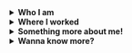 <details>
  <summary><b>Who I am</b></summary>
Hi there! I am Ismael Hasan Romero. I am a Software Engineer specialized in Information Retrieval and Distributed Systems. At the moment, I am studying to have the credentials to teach Vocational Training studies - such as Software Development.   
</details> 

<details>
  <summary><b>Where I worked</b></summary>
  
After finishing my studies, my career did lead me to work with the [Information Retrieval Lab](https://www.dc.fi.udc.es/ir/) as a Software Engineer for 4 years, where my specialization in Information Retrieval started; don´t know what Information Retrieval is? Simplifying it *a whole lot*, it is all about search. 

After that I moved to The Netherlands where I worked with [aAttivio](https://www.attivio.com/) technologies, a search ecosystem based in [Lucene](https://lucene.apache.org/), developing web search applications. Three years passed and my next destination was Abu Dabi, where I transitioned to a role more oriented to architecture (still, a lot of software development involved!). 

My next step was to move to open source software, working for [Elastic](https://www.elastic.co/), an ecosystem of distributed software which started as a pure search distributed engine as a Support Engineer. This gave me the opportunity to become more acquainted with open source, with the startups environment - the company had grown to around 4x when I moved to the next challenge -, and in general with working daily with customers (a great chance to improve soft skills!). Apart from doing Support, I got the change to write a couple of blog post, [A Practical Introduction to Elasticsearch](https://www.elastic.co/es/blog/a-practical-introduction-to-elasticsearch) and [How to Tune Elastic Beats Performance: A Practical Example with Batch Size, Worker Count, and More](https://www.elastic.co/es/blog/how-to-tune-elastic-beats-performance-a-practical-example-with-batch-size-worker-count-and-more)

My last software products/development job was at [Confluent](www.confluent.io), *A self-managed, enterprise-grade distribution of Apache Kafka*, where I worked as a Customer Success Technical Architect, helping customers with their Confluent deployments (mostly, from the architectural point of view). 

Finally, in 2022 and 2023, I have been teaching the subject Requirements Engineering at the University of a Coruña, part of the University Degree in Software Engineering - also, in 2022 I managed the practical assignments in the subject Information Retrieval, part of the University Degree in Data Engineering. 

</details> 

<details>
  <summary><b>Something more about me!</b></summary>  
  
One of the things that I like the most is sharing what I did learn in my career. I enjoy giving talks at conferences, being the last one [Vamos a llevarnos bien, porque si no van a haber hondonadas de ostias aquí, ¡eh!](https://pulpocon.es/talk/isma-hasan/), in 2023, where I discuss on how to de-escalate stressful situations with customers or colleagues, aiming to have the best outcome for everybody involved in difficult situations - the first talk I made on a non technical subject. 

</details> 

<details>
  <summary><b>Wanna know more?</b></summary>
  
  You can find in this repository some small projects in which I worked. Also, if you have the urge to know more about my career, you can refer to my [Linkedin profile](https://www.linkedin.com/in/ismaelhasan/) where you fill find a more comprehensive list of projects, publications... Feel free to drop me a message there! 

</details> 
